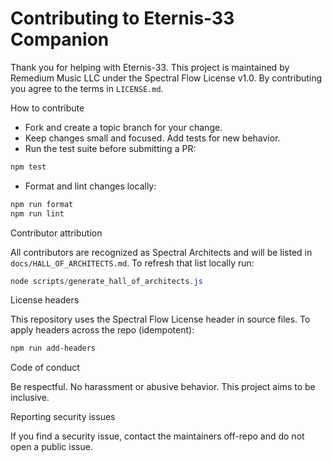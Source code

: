 # Contributing to Eternis-33 Companion

Thank you for helping with Eternis-33. This project is maintained by Remedium Music LLC under the Spectral Flow License v1.0. By contributing you agree to the terms in `LICENSE.md`.

How to contribute

- Fork and create a topic branch for your change.
- Keep changes small and focused. Add tests for new behavior.
- Run the test suite before submitting a PR:

```powershell
npm test
```

- Format and lint changes locally:

```powershell
npm run format
npm run lint
```

Contributor attribution

All contributors are recognized as Spectral Architects and will be listed in `docs/HALL_OF_ARCHITECTS.md`. To refresh that list locally run:

```powershell
node scripts/generate_hall_of_architects.js
```

License headers

This repository uses the Spectral Flow License header in source files. To apply headers across the repo (idempotent):

```powershell
npm run add-headers
```

Code of conduct

Be respectful. No harassment or abusive behavior. This project aims to be inclusive.

Reporting security issues

If you find a security issue, contact the maintainers off-repo and do not open a public issue.
